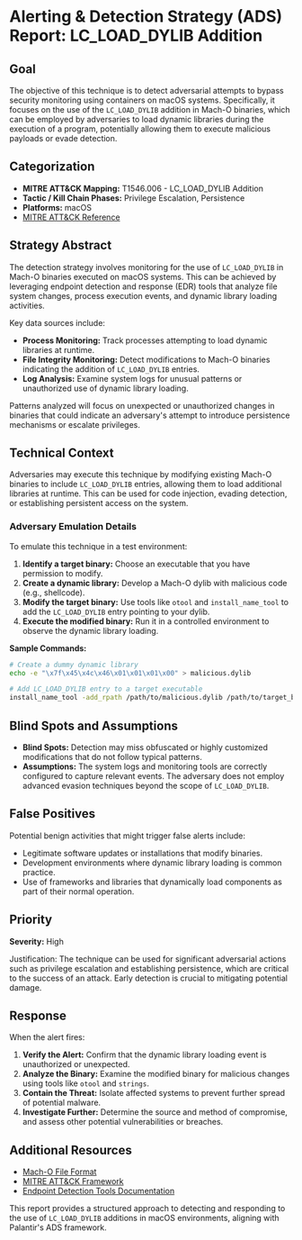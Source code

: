 # Alerting & Detection Strategy (ADS) Report: LC_LOAD_DYLIB Addition

## Goal

The objective of this technique is to detect adversarial attempts to bypass security monitoring using containers on macOS systems. Specifically, it focuses on the use of the `LC_LOAD_DYLIB` addition in Mach-O binaries, which can be employed by adversaries to load dynamic libraries during the execution of a program, potentially allowing them to execute malicious payloads or evade detection.

## Categorization

- **MITRE ATT&CK Mapping:** T1546.006 - LC_LOAD_DYLIB Addition
- **Tactic / Kill Chain Phases:** Privilege Escalation, Persistence
- **Platforms:** macOS
- [MITRE ATT&CK Reference](https://attack.mitre.org/techniques/T1546/006)

## Strategy Abstract

The detection strategy involves monitoring for the use of `LC_LOAD_DYLIB` in Mach-O binaries executed on macOS systems. This can be achieved by leveraging endpoint detection and response (EDR) tools that analyze file system changes, process execution events, and dynamic library loading activities.

Key data sources include:

- **Process Monitoring:** Track processes attempting to load dynamic libraries at runtime.
- **File Integrity Monitoring:** Detect modifications to Mach-O binaries indicating the addition of `LC_LOAD_DYLIB` entries.
- **Log Analysis:** Examine system logs for unusual patterns or unauthorized use of dynamic library loading.

Patterns analyzed will focus on unexpected or unauthorized changes in binaries that could indicate an adversary's attempt to introduce persistence mechanisms or escalate privileges.

## Technical Context

Adversaries may execute this technique by modifying existing Mach-O binaries to include `LC_LOAD_DYLIB` entries, allowing them to load additional libraries at runtime. This can be used for code injection, evading detection, or establishing persistent access on the system.

### Adversary Emulation Details

To emulate this technique in a test environment:

1. **Identify a target binary:** Choose an executable that you have permission to modify.
2. **Create a dynamic library:** Develop a Mach-O dylib with malicious code (e.g., shellcode).
3. **Modify the target binary:** Use tools like `otool` and `install_name_tool` to add the `LC_LOAD_DYLIB` entry pointing to your dylib.
4. **Execute the modified binary:** Run it in a controlled environment to observe the dynamic library loading.

**Sample Commands:**

```bash
# Create a dummy dynamic library
echo -e "\x7f\x45\x4c\x46\x01\x01\x01\x00" > malicious.dylib

# Add LC_LOAD_DYLIB entry to a target executable
install_name_tool -add_rpath /path/to/malicious.dylib /path/to/target_binary
```

## Blind Spots and Assumptions

- **Blind Spots:** Detection may miss obfuscated or highly customized modifications that do not follow typical patterns.
- **Assumptions:** The system logs and monitoring tools are correctly configured to capture relevant events. The adversary does not employ advanced evasion techniques beyond the scope of `LC_LOAD_DYLIB`.

## False Positives

Potential benign activities that might trigger false alerts include:

- Legitimate software updates or installations that modify binaries.
- Development environments where dynamic library loading is common practice.
- Use of frameworks and libraries that dynamically load components as part of their normal operation.

## Priority

**Severity:** High

Justification: The technique can be used for significant adversarial actions such as privilege escalation and establishing persistence, which are critical to the success of an attack. Early detection is crucial to mitigating potential damage.

## Response

When the alert fires:

1. **Verify the Alert:** Confirm that the dynamic library loading event is unauthorized or unexpected.
2. **Analyze the Binary:** Examine the modified binary for malicious changes using tools like `otool` and `strings`.
3. **Contain the Threat:** Isolate affected systems to prevent further spread of potential malware.
4. **Investigate Further:** Determine the source and method of compromise, and assess other potential vulnerabilities or breaches.

## Additional Resources

- [Mach-O File Format](https://opensource.apple.com/source/dyld/dyld-627/src/mach-o/loader.h.auto.html)
- [MITRE ATT&CK Framework](https://attack.mitre.org/)
- [Endpoint Detection Tools Documentation](#)

This report provides a structured approach to detecting and responding to the use of `LC_LOAD_DYLIB` additions in macOS environments, aligning with Palantir's ADS framework.
